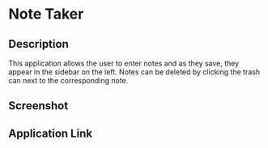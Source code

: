 # Note Taker

## Description

This application allows the user to enter notes and as they save, they appear in the sidebar on the left. Notes can be deleted by clicking the trash can next to the corresponding note.

## Screenshot

## Application Link
